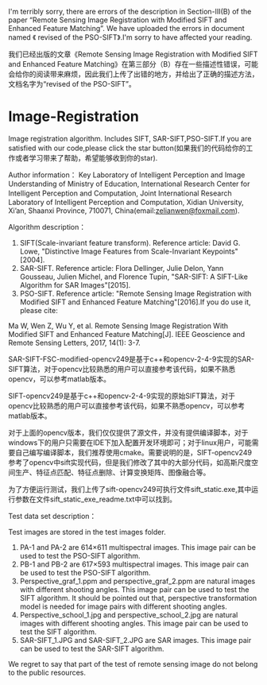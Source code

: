 
I'm terribly sorry, there are errors of the description in Section-III(B) of the paper “Remote Sensing Image Registration with Modified SIFT and Enhanced Feature Matching”.  We have uploaded the errors in document named 《 revised of the PSO-SIFT》.I'm sorry to have affected your reading.

我们已经出版的文章《Remote Sensing Image Registration with Modified SIFT and Enhanced Feature Matching》在第三部分（B）存在一些描述性错误，可能会给你的阅读带来麻烦，因此我们上传了出错的地方，并给出了正确的描述方法，文档名字为“revised of the PSO-SIFT”。


# Image-Registration
Image registration algorithm. Includes SIFT, SAR-SIFT,PSO-SIFT.If you are satisfied with our code,please click the star button(如果我们的代码给你的工作或者学习带来了帮助，希望能够收到你的star).

Author information：
Key Laboratory of Intelligent Perception and Image Understanding of Ministry of Education, International Research Center for Intelligent Perception and Computation, Joint International Research　Laboratory of Intelligent Perception and Computation, Xidian University, Xi’an, Shaanxi Province, 710071, China(email:zelianwen@foxmail.com).

Algorithm description：

1. SIFT(Scale-invariant feature transform). Reference article: David G. Lowe, "Distinctive Image Features from Scale-Invariant Keypoints"[2004].
2. SAR-SIFT. Reference article: Flora Dellinger, Julie Delon, Yann Gousseau, Julien Michel, and Florence Tupin, "SAR-SIFT: A SIFT-Like Algorithm for SAR Images"[2015].
3. PSO-SIFT. Reference article: "Remote Sensing Image Registration with Modified SIFT and Enhanced Feature Matching"[2016].If you do use it, please cite:

Ma W, Wen Z, Wu Y, et al. Remote Sensing Image Registration With Modified SIFT and Enhanced Feature Matching[J]. IEEE Geoscience and Remote Sensing Letters, 2017, 14(1): 3-7.

SAR-SIFT-FSC-modified-opencv249是基于c++和opencv-2-4-9实现的SAR-SIFT算法，对于opencv比较熟悉的用户可以直接参考该代码，如果不熟悉opencv，可以参考matlab版本。

SIFT-opencv249是基于c++和opencv-2-4-9实现的原始SIFT算法，对于opencv比较熟悉的用户可以直接参考该代码，如果不熟悉opencv，可以参考matlab版本。

对于上面的opencv版本，我们仅仅提供了源文件，并没有提供编译脚本，对于windows下的用户只需要在IDE下加入配置开发环境即可；对于linux用户，可能需要自己编写编译脚本，我们推荐使用cmake。需要说明的是，SIFT-opencv249参考了opencv中sift实现代码，但是我们修改了其中的大部分代码，如高斯尺度空间生产、特征点匹配、特征点删除、计算变换矩阵、图像融合等。

为了方便运行测试，我们上传了sift-opencv249可执行文件sift_static.exe,其中运行参数在文件sift_static_exe_readme.txt中可以找到。

Test data set description：

Test images are stored in the test images folder.

1. PA-1 and PA-2 are  614×611 multispectral images. This image pair can be used to test the PSO-SIFT algorithm.
2. PB-1 and PB-2 are  617×593 multispectral images. This image pair can be used to test the PSO-SIFT algorithm.
3. Perspective_graf_1.ppm and perspective_graf_2.ppm are natural images with different shooting angles. This image pair can be used to test the SIFT algorithm. It should be pointed out that, perspective transformation model is needed for image pairs with different shooting angles.
4. Perspective_school_1.jpg and perspective_school_2.jpg are natural images with different shooting angles. This image pair can be used to test the SIFT algorithm.
5. SAR-SIFT_1.JPG and SAR-SIFT_2.JPG are SAR images. This image pair can be used to test the SAR-SIFT algorithm.


We regret to say that part of the test of remote sensing image do not belong to the public resources.

